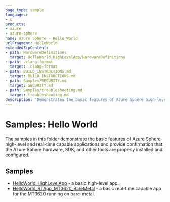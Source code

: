 ```yaml
---
page_type: sample
languages:
- c
products:
- azure
- azure-sphere
name: Azure Sphere - Hello World
urlFragment: HelloWorld
extendedZipContent:
- path: HardwareDefinitions
  target: HelloWorld_HighLevelApp/HardwareDefinitions
- path: .clang-format
  target: .clang-format
- path: BUILD_INSTRUCTIONS.md
  target: BUILD_INSTRUCTIONS.md
- path: Samples/SECURITY.md
  target: SECURITY.md
- path: Samples/troubleshooting.md
  target: troubleshooting.md
description: "Demonstrates the basic features of Azure Sphere high-level and real-time capable applications and provides confirmation that the device is working."
---
```


# Samples: Hello World

The samples in this folder demonstrate the basic features of Azure Sphere high-level and real-time capable applications and provide confirmation that the Azure Sphere hardware, SDK, and other tools are properly installed and configured.

## Samples

 * [HelloWorld_HighLevelApp](HelloWorld_HighLevelApp/) - a basic high-level app.
 * [HelloWorld_RTApp_MT3620_BareMetal](HelloWorld_RTApp_MT3620_BareMetal/) - a basic real-time capable app for the MT3620 running on bare-metal.

